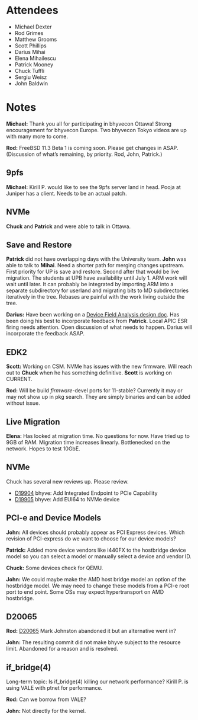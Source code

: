 # Attendees

- Michael Dexter
- Rod Grimes
- Matthew Grooms
- Scott Phillips
- Darius Mihai
- Elena Mihailescu
- Patrick Mooney
- Chuck Tuffli
- Sergiu Weisz
- John Baldwin

# Notes

**Michael:** Thank you all for participating in bhyvecon Ottawa!
Strong encouragement for bhyvecon Europe.  Two bhyvecon Tokyo videos
are up with many more to come.

**Rod:** FreeBSD 11.3 Beta 1 is coming soon.  Please get changes in
ASAP.  (Discussion of what’s remaining, by priority. Rod, John,
Patrick.)

## 9pfs

**Michael:** Kirill P. would like to see the 9pfs server land in head.
Pooja at Juniper has a client.  Needs to be an actual patch.

## NVMe

**Chuck** and **Patrick** and were able to talk in Ottawa.

## Save and Restore

**Patrick** did not have overlapping days with the University team.
**John** was able to talk to **Mihai**.  Need a shorter path for
merging changes upstream.  First priority for UP is save and restore.
Second after that would be live migration.  The students at UPB have
availability until July 1.  ARM work will wait until later.  It can
probably be integrated by importing ARM into a separate subdirectory
for userland and migrating bits to MD subdirectories iteratively in
the tree.  Rebases are painful with the work living outside the tree.

**Darius:** Have been working on a [Device Field Analysis design
doc](https://docs.google.com/spreadsheets/d/13wDSSeCs-vgtGAnKVGJtTNbAaom36w9BfnC_7hEaZ98/edit#gid=1699960346). Has
been doing his best to incorporate feedback from **Patrick**.  Local
APIC ESR firing needs attention.  Open discussion of what needs to
happen.  Darius will incorporate the feedback ASAP.

## EDK2

**Scott:** Working on CSM.  NVMe has issues with the new firmware.
Will reach out to **Chuck** when he has something definitive.
**Scott** is working on CURRENT.

**Rod:** Will be build *firmware*-devel ports for 11-stable?
Currently it may or may not show up in pkg search.  They are simply
binaries and can be added without issue.

## Live Migration

**Elena:** Has looked at migration time.  No questions for now.  Have
tried up to 9GB of RAM.  Migration time increases linearly.
Bottlenecked on the network.  Hopes to test 10GbE.

## NVMe

Chuck has several new reviews up. Please review.
- [D19904](https://reviews.freebsd.org/D19904) bhyve: Add Integrated
  Endpoint to PCIe Capability
- [D19905](https://reviews.freebsd.org/D19905) bhyve: Add EUI64 to
  NVMe device

## PCI-e and Device Models

**John:** All devices should probably appear as PCI Express devices.
Which revision of PCI-express do we want to choose for our device
models?

**Patrick:** Added more device vendors like i440FX to the hostbridge
device model so you can select a model or manually select a device and
vendor ID.

**Chuck:** Some devices check for QEMU. 

**John:** We could maybe make the AMD host bridge model an option of
the hostbridge model.  We may need to change these models from a PCI-e
root port to end point. Some OSs may expect hypertransport on AMD
hostbridge.

## D20065

**Rod:** [D20065](https://reviews.freebsd.org/D20065) Mark Johnston
abandoned it but an alternative went in?

**John:** The resulting commit did not make bhyve subject to the
resource limit. Abandoned for a reason and is resolved.

## if\_bridge(4)

Long-term topic: Is if_bridge(4) killing our network performance?  Kirill P. is using VALE with ptnet for performance.

**Rod:** Can we borrow from VALE?

**John:** Not directly for the kernel.
